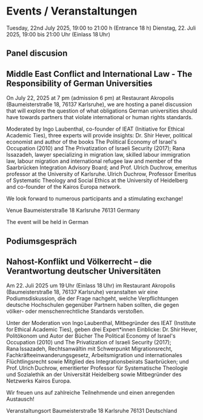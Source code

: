 # Events / Veranstaltungen

Tuesday, 22nd July 2025, 19:00 to 21:00 h (Entrance 18 h)
Dienstag,  22. Juli 2025,  19:00 bis 21:00 Uhr  (Einlass 18 Uhr)

## Panel discusion 

## Middle East Conflict and International Law - The Responsibility of German Universities

On July 22, 2025 at 7 pm (admission 6 pm) at Restaurant Akropolis (Baumeisterstraße 18, 76137 Karlsruhe), we are hosting a panel discussion that will explore the question of what obligations German universities should have towards partners that violate international or human rights standards.

Moderated by Ingo Laubenthal, co-founder of IEAT (Initiative for Ethical Academic Ties), three experts will provide insights: Dr. Shir Hever, political economist and author of the books The Political Economy of Israel's Occupation (2010) and The Privatization of Israeli Security (2017); Rana Issazadeh, lawyer specializing in migration law, skilled labour immigration law, labour migration and international refugee law and member of the Saarbrücken Integration Advisory Board; and Prof. Ulrich Duchrow, emeritus professor at the University of Karlsruhe. Ulrich Duchrow, Professor Emeritus of Systematic Theology and Social Ethics at the University of Heidelberg and co-founder of the Kairos Europa network.

We look forward to numerous participants and a stimulating exchange!

Venue
Baumeisterstraße 18
Karlsruhe 76131
Germany

The event will be held in German

## Podiumsgespräch 

## Nahost-Konflikt und Völkerrecht – die Verantwortung deutscher Universitäten

Am 22. Juli 2025 um 19 Uhr (Einlass 18 Uhr) im Restaurant Akropolis (Baumeisterstraße 18, 76137 Karlsruhe) veranstalten wir eine Podiumsdiskussion, die der Frage nachgeht, welche Verpflichtungen deutsche Hochschulen gegenüber Partnern haben sollten, die gegen völker- oder menschenrechtliche Standards verstoßen. 

Unter der Moderation von Ingo Laubenthal, Mitbegründer des IEAT (Institute for Ethical Academic Ties), geben drei Expert*innen Einblicke: Dr. Shir Hever, Politökonom und Autor der Bücher The Political Economy of Israel's Occupation (2010) und The Privatization of Israeli Security (2017); Rana Issazadeh, Rechtsanwältin mit Schwerpunkt Migrationsrecht, Fachkräfteeinwanderungsgesetz, Arbeitsmigration und internationales Flüchtlingsrecht sowie Mitglied des Integrationsbeirats Saarbrücken; und Prof. Ulrich Duchrow, emeritierter Professor für Systematische Theologie und Sozialethik an der Universität Heidelberg sowie Mitbegründer des Netzwerks Kairos Europa.

Wir freuen uns auf zahlreiche Teilnehmende und einen anregenden Austausch!

Veranstaltungsort
Baumeisterstraße 18
Karlsruhe 76131
Deutschland



